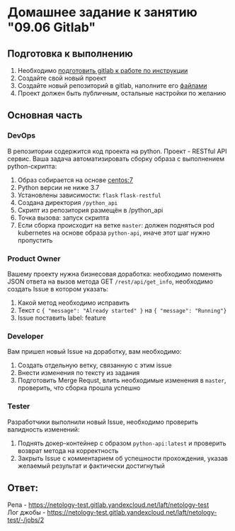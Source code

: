 # Домашнее задание к занятию "09.06 Gitlab"

## Подготовка к выполнению

1. Необходимо [подготовить gitlab к работе по инструкции](https://cloud.yandex.ru/docs/tutorials/infrastructure-management/gitlab-containers)
2. Создайте свой новый проект
3. Создайте новый репозиторий в gitlab, наполните его [файлами](./repository)
4. Проект должен быть публичным, остальные настройки по желанию

## Основная часть

### DevOps

В репозитории содержится код проекта на python. Проект - RESTful API сервис. Ваша задача автоматизировать сборку образа с выполнением python-скрипта:
1. Образ собирается на основе [centos:7](https://hub.docker.com/_/centos?tab=tags&page=1&ordering=last_updated)
2. Python версии не ниже 3.7
3. Установлены зависимости: `flask` `flask-restful`
4. Создана директория `/python_api`
5. Скрипт из репозитория размещён в /python_api
6. Точка вызова: запуск скрипта
7. Если сборка происходит на ветке `master`: должен подняться pod kubernetes на основе образа `python-api`, иначе этот шаг нужно пропустить

### Product Owner

Вашему проекту нужна бизнесовая доработка: необходимо поменять JSON ответа на вызов метода GET `/rest/api/get_info`, необходимо создать Issue в котором указать:
1. Какой метод необходимо исправить
2. Текст с `{ "message": "Already started" }` на `{ "message": "Running"}`
3. Issue поставить label: feature

### Developer

Вам пришел новый Issue на доработку, вам необходимо:
1. Создать отдельную ветку, связанную с этим issue
2. Внести изменения по тексту из задания
3. Подготовить Merge Requst, влить необходимые изменения в `master`, проверить, что сборка прошла успешно


### Tester

Разработчики выполнили новый Issue, необходимо проверить валидность изменений:
1. Поднять докер-контейнер с образом `python-api:latest` и проверить возврат метода на корректность
2. Закрыть Issue с комментарием об успешности прохождения, указав желаемый результат и фактически достигнутый

## Ответ:  
Репа - https://netology-test.gitlab.yandexcloud.net/laft/netology-test  
Лог джобы - https://netology-test.gitlab.yandexcloud.net/laft/netology-test/-/jobs/2
